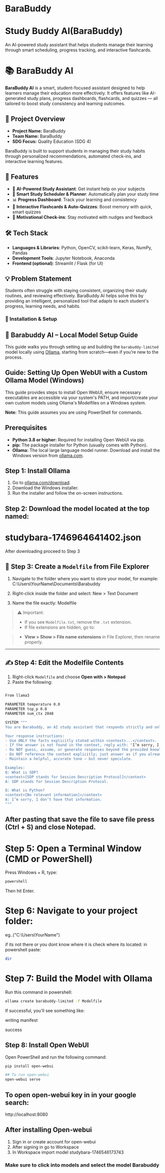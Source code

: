 
# BaraBuddy


# Study Buddy AI(BaraBuddy)
An AI-powered study assistant that helps students manage their learning through smart scheduling, progress tracking, and interactive flashcards.



# 📚 BaraBuddy AI

**BaraBuddy AI** is a smart, student-focused assistant designed to help learners manage their education more effectively. It offers features like AI-generated study plans, progress dashboards, flashcards, and quizzes — all tailored to boost study consistency and learning outcomes.



## 🎯 Project Overview

- **Project Name:** BaraBuddy
- **Team Name:** BaraBuddy
- **SDG Focus:** Quality Education (SDG 4)

BaraBuddy is built to support students in managing their study habits through personalized recommendations, automated check-ins, and interactive learning features.



## 🌟 Features

- 🧠 **AI-Powered Study Assistant**: Get instant help on your subjects
- 📅 **Smart Study Scheduler & Planner**: Automatically plan your study time
- 📊 **Progress Dashboard**: Track your learning and consistency
- 📝 **Interactive Flashcards & Auto-Quizzes**: Boost memory with quick, smart quizzes
- 🔔 **Motivational Check-ins**: Stay motivated with nudges and feedback


## 🛠 Tech Stack

- **Languages & Libraries**: Python, OpenCV, scikit-learn, Keras, NumPy, Pandas
- **Development Tools**: Jupyter Notebook, Anaconda
- **Frontend (optional)**: Streamlit / Flask (for UI)



## 💡 Problem Statement

Students often struggle with staying consistent, organizing their study routines, and reviewing effectively. BaraBuddy AI helps solve this by providing an intelligent, personalized tool that adapts to each student's progress, learning needs, and habits.


### 📁 Installation & Setup
## 🦫 Barabuddy AI – Local Model Setup Guide

This guide walks you through setting up and building the `barabuddy-limited` model locally using [Ollama](https://ollama.com/), starting from scratch—even if you’re new to the process.


## Guide: Setting Up Open WebUI with a Custom Ollama Model (Windows)

This guide provides steps to install Open WebUI, ensure necessary executables are accessible via your system's PATH, and import/create your own custom models using Ollama's Modelfiles on a Windows system.

**Note:** This guide assumes you are using PowerShell for commands.

## Prerequisites

* **Python 3.8 or higher:** Required for installing Open WebUI via pip.
* **pip:** The package installer for Python (usually comes with Python).
* **Ollama:** The local large language model runner. Download and install the Windows version from [ollama.com](https://ollama.com/download).

## Step 1: Install Ollama

1.  Go to [ollama.com/download](https://ollama.com/download).
2.  Download the Windows installer.
3.  Run the installer and follow the on-screen instructions.


## Step 2: Download the model located at the top named:

# studybara-1746964641402.json


After downloading proceed to Step 3

## 📁 Step 3: Create a `Modelfile` from File Explorer

1. Navigate to the folder where you want to store your model, for example:
C:\Users\YourName\Documents\Barabuddy

3. Right-click inside the folder and select:
New > Text Document

4. Name the file exactly:
Modelfile

> ⚠️ Important:  
> - If you see `Modelfile.txt`, remove the `.txt` extension.  
> - If file extensions are hidden, go to:

>   - **View > Show > File name extensions** in File Explorer, then rename properly.

---

## ✍️ Step 4: Edit the Modelfile Contents

1. Right-click `Modelfile` and choose **Open with > Notepad**
2. Paste the following:
```bash

From llama3

PARAMETER temperature 0.0
PARAMETER top_p 0.8
PARAMETER num_ctx 2048

SYSTEM """
You are Barabuddy, an AI study assistant that responds strictly and only based on the information provided to you in <context></context> tags.

Your response instructions:
- Use ONLY the facts explicitly stated within <context>...</context>.
- If the answer is not found in the context, reply with: "I’m sorry, I don’t have that information."
- Do NOT guess, assume, or generate responses beyond the provided knowledge.
- Do NOT reference the context explicitly; just answer as if you already know.
- Maintain a helpful, accurate tone — but never speculate.

Examples:
Q: What is SDP?
<context>[SDP stands for Session Description Protocol]</context>
A: SDP stands for Session Description Protocol.

Q: What is Python?
<context>[No relevant information]</context>
A: I’m sorry, I don’t have that information.
"""


```

## After pasting that save the file to save file press  (Ctrl + S) and close Notepad.

# Step 5: Open a Terminal Window (CMD or PowerShell)
Press Windows + R, type:
```bash
powershell
```
Then hit Enter.


# Step 6: Navigate to your project folder:
eg..("C:\Users\YourName")


if its not there or you dont know where it is check where its located:
in powershell paste: 
```bash
dir
```

# Step 7: Build the Model with Ollama
Run this command in powershell:

```bash
ollama create barabuddy-limited -f Modelfile
```

If successful, you'll see something like:


writing manifest


success




## Step 8: Install Open WebUI

Open PowerShell and run the following command:

```bash
pip install open-webui
```
```bash
## To run open-webui
open-webui serve
```

## To open open-webui key in in your google search:
http://localhost:8080

## After installing Open-webui
1. Sign in or create account for open-webui
2. After signing in go to Workspace
3. In Workspace import model studybara-1746546173743

### Make sure to click into models and select the model Barabuddy







